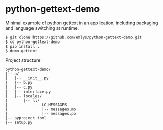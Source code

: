 # python-gettext-demo
Minimal example of python gettext in an application, including packaging and language switching at runtime.

```
$ git clone https://github.com/emlys/python-gettext-demo.git
$ cd python-gettext-demo
$ pip install .
$ demo-gettext
```

Project structure:
```
python-gettext-demo/
|-- a/
|   |-- __init__.py
|   |-- b.py
|   |-- c.py
|   |-- interface.py
|   |-- locales/
|       |-- ll/
|           |-- LC_MESSAGES
|               |-- messages.mo
|               |-- messages.po
|-- pyproject.toml
|-- setup.py
```
